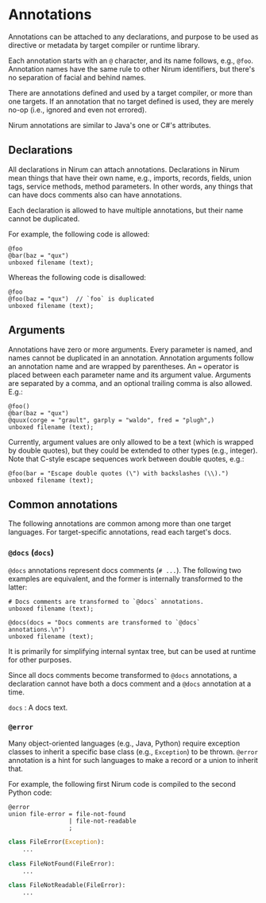 Annotations
===========

Annotations can be attached to any declarations, and purpose to be used
as directive or metadata by target compiler or runtime library.

Each annotation starts with an `@` character, and its name follows,
e.g., `@foo`.  Annotation names have the same rule to other Nirum identifiers,
but there's no separation of facial and behind names.

There are annotations defined and used by a target compiler, or more than one
targets.  If an annotation that no target defined is used, they are merely no-op
(i.e., ignored and even not errored).

Nirum annotations are similar to Java's one or C#'s attributes.


Declarations
------------

All declarations in Nirum can attach annotations.  Declarations in Nirum mean
things that have their own name, e.g., imports, records, fields, union tags,
service methods, method parameters.  In other words, any things that can have
docs comments also can have annotations.

Each declaration is allowed to have multiple annotations, but their name cannot
be duplicated.

For example, the following code is allowed:

~~~~~~~~ nirum
@foo
@bar(baz = "qux")
unboxed filename (text);
~~~~~~~~

Whereas the following code is disallowed:

~~~~~~~~ nirum
@foo
@foo(baz = "qux")  // `foo` is duplicated
unboxed filename (text);
~~~~~~~~


Arguments
---------

Annotations have zero or more arguments.  Every parameter is named, and names
cannot be duplicated in an annotation.  Annotation arguments follow
an annotation name and are wrapped by parentheses.  An `=` operator is placed
between each parameter name and its argument value.  Arguments are separated
by a comma, and an optional trailing comma is also allowed.  E.g.:

~~~~~~~~ nirum
@foo()
@bar(baz = "qux")
@quux(corge = "grault", garply = "waldo", fred = "plugh",)
unboxed filename (text);
~~~~~~~~

Currently, argument values are only allowed to be a text (which is wrapped by
double quotes), but they could be extended to other types (e.g., integer).
Note that C-style escape sequences work between double quotes, e.g.:

~~~~~~~~ nirum
@foo(bar = "Escape double quotes (\") with backslashes (\\).")
unboxed filename (text);
~~~~~~~~


Common annotations
------------------

The following annotations are common among more than one target languages.
For target-specific annotations, read each target's docs.


### `@docs` (`docs`)

`@docs` annotations represent docs comments (`# ...`).  The following two
examples are equivalent, and the former is internally transformed to the latter:

~~~~~~~~ nirum
# Docs comments are transformed to `@docs` annotations.
unboxed filename (text);
~~~~~~~~

~~~~~~~~ nirum
@docs(docs = "Docs comments are transformed to `@docs` annotations.\n")
unboxed filename (text);
~~~~~~~~

It is primarily for simplifying internal syntax tree, but can be used at runtime
for other purposes.

Since all docs comments become transformed to `@docs` annotations,
a declaration cannot have both a docs comment and a `@docs` annotation at
a time.

`docs`
:   A docs text.


### `@error`

Many object-oriented languages (e.g., Java, Python) require exception classes
to inherit a specific base class (e.g., `Exception`) to be thrown.
`@error` annotation is a hint for such languages to make a record or a union to
inherit that.

For example, the following first Nirum code is compiled to the second Python
code:

~~~~~~~~ nirum
@error
union file-error = file-not-found
                 | file-not-readable
                 ;
~~~~~~~~

~~~~~~~~ python
class FileError(Exception):
    ...

class FileNotFound(FileError):
    ...

class FileNotReadable(FileError):
    ...
~~~~~~~~
